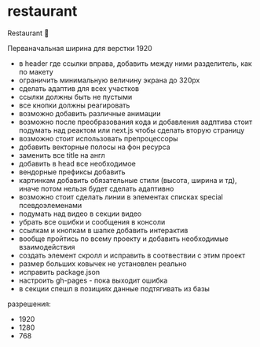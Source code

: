 # restaurant
Restaurant &#127812;

Перваначальная ширина для верстки 1920

- в header где ссылки вправа, добавить между ними разделитель, как по макету
- ограничить минимальную величину экрана до 320px
- сделать адаптив для всех участков
- ссылки должны быть не пустыми
- все кнопки должны реагировать
- возможно добавить различные анимации
- возможно после преобразования кода и добавления аадптива стоит подумать над реактом или next.js чтобы сделать вторую страницу
- возможно стоит использовать препроцессоры
- добавить векторные полосы на фон ресурса
- заменить все title на англ
- добавить в head все необходимое
- вендорные префиксы добавить
- картинкам добавить обязательные стили (высота, ширина и тд), иначе потом нельзя будет сделать адаптивно
- возможно стоит сделать линии в элементах списках special псевдоэлеменами
- подумать над видео в секции видео
- убрать все ошибки и сообщения в консоли
- ссылкам и кнопкам в шапке добавить интерактив
- вообще пройтись по всему проекту и добавить необходимые взаимодействия
- создать элемент скролл и исправить в соотвествии с этим проект
- размер больших ковычек не установлен реально
- исправить package.json
- настроить gh-pages - пока выходит ошибка
- в секции спешл в позициях данные подтягивать из базы


разрешения:
* 1920
* 1280
* 768

